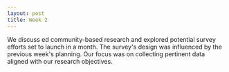 ```yaml
---
layout: post
title: Week 2
---
```

We discuss
ed community-based research and explored potential survey efforts set to launch in a month. The survey's design was influenced by the previous week's planning. Our focus was on collecting pertinent data aligned with our research objectives.


